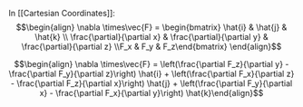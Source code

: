 In [[Cartesian Coordinates]]:
$$\begin{align} \nabla \times\vec{F} = \begin{bmatrix} \hat{i} & \hat{j} & \hat{k} \\ \frac{\partial}{\partial x} & \frac{\partial}{\partial y} & \frac{\partial}{\partial z} \\F_x & F_y & F_z\end{bmatrix} \end{align}$$

$$\begin{align} \nabla \times\vec{F} = \left(\frac{\partial F_z}{\partial y} - \frac{\partial F_y}{\partial z}\right) \hat{i} + \left(\frac{\partial F_x}{\partial z} - \frac{\partial F_z}{\partial x}\right) \hat{j} + \left(\frac{\partial F_y}{\partial x} - \frac{\partial F_x}{\partial y}\right) \hat{k}\end{align}$$